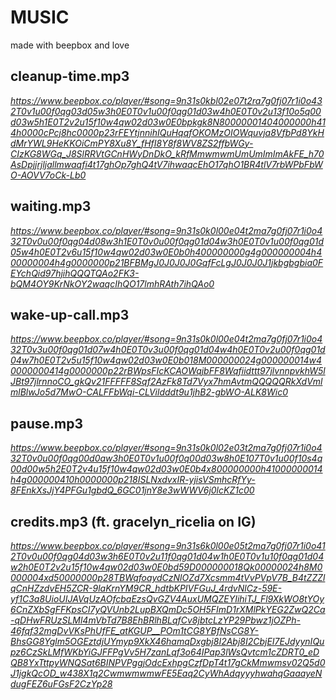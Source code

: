 # MUSIC

made with beepbox and love

## cleanup-time.mp3

_<https://www.beepbox.co/player/#song=9n31s0kbl02e07t2ra7g0fj07r1i0o432T0v1u00f0qg03d05w3h0E0T0v1u00f0qg01d03w4h0E0T0v2u13f10o5q00d03w5h1E0T2v2u15f10w4qw02d03w0E0bpkgk8N80000001404000000h414h0000cPcj8hc0000p23rFEYtjnnihIQuHqqfOKOMzOIOWquvja8VfbPd8YkHdMrYWL9HeKKOiCmPY8Xu8Y_fHfI8Y8f8WV8ZS2ffbWGy-CIzKG8WGq_J8SlRRVtGCnHWyDnDkO_kRfMmwmwmUmUmImImAkFE_h70AsDpjjrjljallmwaqfi4t17ghOp7ghQ4tV7ihwaqcEhO17qhO1BR4tlV7rbWPbFbWO-AOVV7oCk-Lb0>_

## waiting.mp3

_<https://www.beepbox.co/player/#song=9n31s0k0l00e04t2ma7g0fj07r1i0o432T0v0u00f0qg04d08w3h1E0T0v0u00f0qg01d04w3h0E0T0v1u00f0qg01d05w4h0E0T2v6u15f10w4qw02d03w0E0b0h400000000g4g000000004h400000004h4g0000000p21BFBMgJ0J0J0J0GqfFcLgJ0J0J0J1jkbgbgbia0FEYchQid97hjihQQQTQAo2FK3-bQM4OY9KrNkOY2waqcIhQO17lmhRAth7ihQAo0>_

## wake-up-call.mp3

_<https://www.beepbox.co/player/#song=9n31s0k0l00e04t2ma7g0fj07r1i0o432T0v3u00f0qg01d07w4h0E0T0v3u00f0qg01d04w4h0E0T0v2u00f0qg01d04w7h0E0T2v5u15f10w4qw02d03w0E0b018M000000024g000000014w40000000414g0000000p22rBWpsFIcKCAOWqjbFF8Wqfiidttt97jlvnnpvkhW5lJBt97jlrnnoCO_gkQv21FFFFF8Sqf2AzFk8Td7Vyx7hmAvtmQQQQQRkXdVmlmlBlwJo5d7MwO-CALFFbWqi-CLVildddt9u1jhB2-gbWO-ALK8Wic0>_

## pause.mp3

_<https://www.beepbox.co/player/#song=9n31s0k0l02e03t2ma7g0fj07r1i0o432T0v0u00f0qg00d0aw3h0E0T0v1u00f0q00d03w8h0E107T0v1u00f10s4q00d00w5h2E0T2v4u15f10w4qw02d03w0E0b4x800000000h41000000014h4g000000410h0000000p218ISLNxdvxIR-yjisVSmhcRfYy-8FEnkXsJjY4PFGu1gbdQ_6GC01jnY8e3wWWV6j0lcKZ1c00>_

## credits.mp3 (ft. gracelyn_ricelia on IG)

_<https://www.beepbox.co/player/#song=9n31s6k0l00e05t2ma7g0fj07r1i0o412T0v0u00f0qg04d03w3h6E0T0v2u11f0qg01d04w1h0E0T0v1u10f0qg01d04w2h0E0T2v2u15f10w4qw02d03w0E0bd59D000000018Qk00000024h8M0000004xd50000000p28TBWqfoaydCzNlOZd7Xcsmm4tVvPVpV7B_B4tZZZlqCnHZzdvEH5ZCR-9laKrnYM9CR_hdtbKPIVFGuJ_4rdvNlCz-59E-yf1C3a8UioUIJAVqUzAOfcbaEzsQvGZV4AuxUMQZEYIihiTJ_Fl9XkWO8tYOy6CnZXbSgFFKpsCI7yQVUnb2LupBXQmDc5OH5FImD1rXMlPkYEG2ZwQ2Ca-qDHwFRUzSLMl4mVbTd7B8EhBRlhBLqfCv8jbtcLzYP29Pbwz1jOZPh-46fqf32mgDvVKsPhUfFE_atKGUP__POm1tCG8YBfNsCG8Y-BhsGG8Yglm5OGEztdjUYmyp9XkX46hamqDxgbj8I2Abj8I2CbjEI7EJdyynIQupz6CzSkLMfWKbYiGJFFPgVv5H7zanLqf3o64IPap3lWsQvtcm1cZDRT0_eDQB8YxTttpyWNQSat6BINPVPggjOdcExhpgCzfDpT4t17gCkMmwmsv02Q5d0J1jgkQcOD_w438X1q2CwmwmwmwFE5Eaq2CyWhAdqyyyhwahqGaaayeNdugFEZ6uFGsF2CzYp28>_